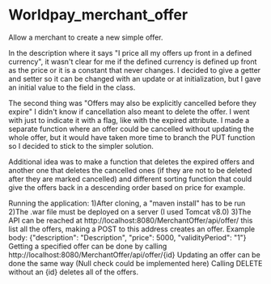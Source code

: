 # Worldpay_merchant_offer
Allow a merchant to create a new simple offer.

In the description where it says "I price all my offers up front in a defined currency", it wasn't clear for me if the defined currency is defined up front as the price or it is a constant that never changes. I decided to give a getter and setter so it can be changed with an update or at initialization, but I gave an initial value to the field in the class.

The second thing was "Offers may also be explicitly cancelled before they expire" I didn't know if cancellation also meant to delete the offer. I went with just to indicate it with a flag, like with the expired attribute. I made a separate function where an offer could be cancelled without updating the whole offer, but it would have taken more time to branch the PUT function so I decided to stick to the simpler solution.

Additional idea was to make a function that deletes the expired offers and another one that deletes the cancelled ones (if they are not to be deleted after they are marked cancelled) and different sorting function that could give the offers back in a descending order based on price for example.

Running the application:
1)After cloning, a "maven install" has to be run
2)The .war file must be deployed on a server (I used Tomcat v8.0)
3)The API can be reached at http://localhost:8080/MerchantOffer/api/offer/ this list all the offers, making a POST to this address creates an offer. Example body: {"description": "Description", "price": 5000, "validityPeriod": "1"}
Getting a specified offer can be done by calling http://localhost:8080/MerchantOffer/api/offer/{id}
Updating an offer can be done the same way (Null check could be implemented here)
Calling DELETE without an {id} deletes all of the offers.

